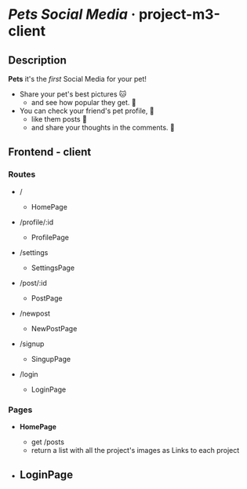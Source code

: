 # *Pets Social Media* · project-m3-client

## Description
**Pets** it's the *first* Social Media for your pet!

- Share your pet's best pictures 🐱
  - and see how popular they get. 🦜
- You can check your friend's pet profile, 🐶
  - like them posts 🐑
  - and share your thoughts in the comments. 🐠

## Frontend - client
### Routes 

- /
  - HomePage

- /profile/:id
  - ProfilePage 

- /settings
  - SettingsPage

- /post/:id
  - PostPage

- /newpost
  - NewPostPage

- /signup
  - SingupPage

- /login
  - LoginPage

### Pages

- **HomePage**
  - get /posts
  - return a list with all the project's images as Links to each project

- **LoginPage**
  - 
